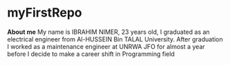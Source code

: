 # myFirstRepo
**About me**
My name  is IBRAHIM NIMER, 23 years old, I graduated as an electrical engineer from Al-HUSSEIN Bin TALAL University.
After graduation I worked as a maintenance engineer at UNRWA JFO for almost a year before I decide to make  a career shift in Programming field